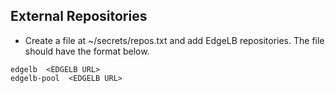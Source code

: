 ## External Repositories
- Create a file at ~/secrets/repos.txt and add EdgeLB repositories.  The file should have the format below.
```
edgelb  <EDGELB URL>
edgelb-pool  <EDGELB URL>
```

